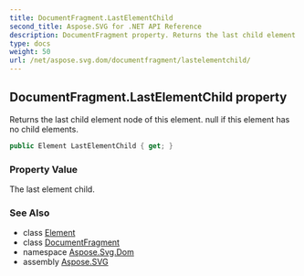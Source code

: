 ```yaml
---
title: DocumentFragment.LastElementChild
second_title: Aspose.SVG for .NET API Reference
description: DocumentFragment property. Returns the last child element node of this element. null if this element has no child elements
type: docs
weight: 50
url: /net/aspose.svg.dom/documentfragment/lastelementchild/
---
```

## DocumentFragment.LastElementChild property

Returns the last child element node of this element. null if this element has no child elements.

```csharp
public Element LastElementChild { get; }
```

### Property Value

The last element child.

### See Also

* class [Element](../../element/)
* class [DocumentFragment](../)
* namespace [Aspose.Svg.Dom](../../documentfragment/)
* assembly [Aspose.SVG](../../../)
